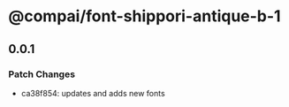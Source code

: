 # @compai/font-shippori-antique-b-1

## 0.0.1
### Patch Changes

- ca38f854: updates and adds new fonts
